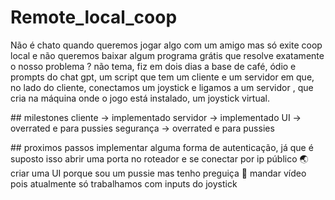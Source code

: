 ﻿# Remote_local_coop
Não é chato quando queremos jogar algo com um amigo mas só exite coop local e não queremos baixar algum programa grátis que resolve exatamente o nosso problema ? 
não tema, fiz em dois dias a base de café, ódio e prompts do chat gpt, um script que tem um cliente e um servidor em que, no lado do cliente, conectamos um joystick e ligamos a um servidor
, que cria na máquina onde o jogo está instalado, um joystick virtual. 

﻿#﻿# milestones 
 cliente -> implementado
 servidor -> implementado
 UI -> overrated e para pussies
 segurança -> overrated e para pussies


 ﻿#﻿# proximos passos
  implementar alguma forma de autenticação, já que é suposto isso abrir uma porta no roteador e se conectar por ip público 🌏
  criar uma UI porque sou um pussie mas tenho preguiça 💅
  mandar vídeo pois atualmente só trabalhamos com inputs do joystick
  
  
